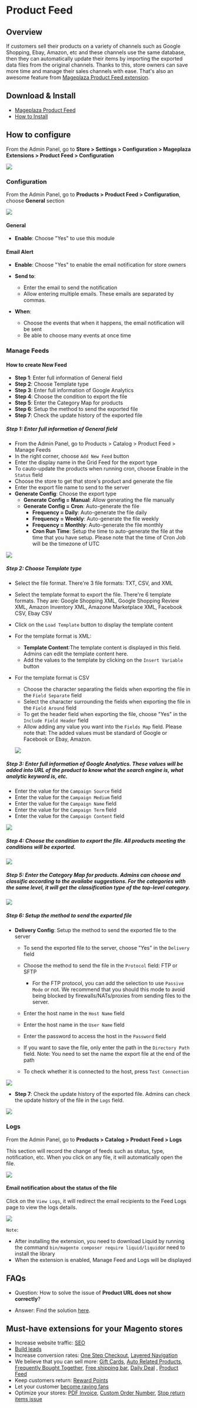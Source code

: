 # Product Feed
## Overview

If customers sell their products on a variety of channels such as Google Shopping, Ebay, Amazon, etc and these channels use the same database, then they can automatically update their items by importing the exported data files from the original channels. Thanks to this, store owners can save more time and manage their sales channels with ease. That's also an awesome feature from [Mageplaza Product Feed extension](https://www.mageplaza.com/magento-2-product-feed-extension/).

## Download & Install
- [Mageplaza Product Feed](https://www.mageplaza.com/magento-2-product-feed-extension/)
- [How to Install](https://www.mageplaza.com/install-magento-2-extension/)


## How to configure

From the Admin Panel, go to **Store > Settings > Configuration > Mageplaza Extensions > Product Feed > Configuration** 


![](https://i.imgur.com/7HpNwml.png)

### Configuration

From the Admin Panel, go to **Products > Product Feed > Configuration**, choose **General** section

![](https://i.imgur.com/ur1t65k.png)

#### General

* **Enable**: Choose "Yes" to use this module

#### Email Alert

* **Enable**: Choose "Yes" to enable the email notification for store owners
* **Send to**:
    * Enter the email to send the notification
    * Allow entering multiple emails. These emails are separated by commas.
    
* **When**:
    * Choose the events that when it happens, the email notification will be sent
    * Be able to choose many events at once time
    
### Manage Feeds

#### How to create New Feed
* **Step 1**: Enter full information of General field
* **Step 2**: Choose Template type
* **Step 3**: Enter full information of Google Analytics
* **Step 4**: Choose the condition to export the file
* **Step 5**: Enter the Category Map for products
* **Step 6**: Setup the method to send the exported file
* **Step 7**: Check the update history of the exported file

##### Step 1: Enter full information of General field  

* From the Admin Panel, go to Products > Catalog > Product Feed > Manage Feeds
* In the right corner, choose `Add New Feed` button
* Enter the display name in the Grid Feed for the export type
* To cauto-update the products when running cron, choose Enable in the `Status` field
* Choose the store to get that store's product and generate the file
* Enter the export file name to send to the server
* **Generate Config**: Choose the export type
    * **Generate Config = Manual**: Allow generating the file manually
    * **Generate Config = Cron**: Auto-generate the file
      * **Frequency = Daily**: Auto-generate the file daily
      * **Frequency = Weekly**: Auto-generate the file weekly
      * **Frequency = Monthly**: Auto-generate the file monthly
      * **Cron Run Time**: Setup the time to auto-generate the file at the time that you have setup. Please note that the time of Cron Job will be the timezone of UTC


![](https://i.imgur.com/ZklAABr.gif)

##### Step 2: Choose Template type

* Select the file format. There're 3 file formats: TXT, CSV, and XML
* Select the template format to export the file. There're 6 template formats. They are: Google Shopping XML, Google Shopping Review XML, Amazon Inventory XML, Amazone Marketplace XML, Facebook CSV, Ebay CSV
* Click on the `Load Template` button to display the template content
* For the template format is XML:
    * **Template Content**:The template content is displayed in this field. Admins can edit the template content here.
    * Add the values to the template by clicking on the `Insert Variable` button
    
* For the template format is CSV
    * Choose the character separating the fields when exporting the file in the `Field Separate` field
    * Select the character surrounding the fields when exporting the file in the `Field Around` field
    * To get the header field when exporting the file, choose "Yes" in the `Include Field Header` field
    * Allow adding any value you want into the `Fields Map` field. Please note that: The added values must be standard of Google or Facebook or Ebay, Amazon.
    
    ![](https://i.imgur.com/2IumDRX.gif)
    
##### Step 3:  Enter full information of Google Analytics. These values will be added into URL of the product to know what the search engine is, what analytic keyword is, etc.

* Enter the value for the `Campaign Source` field
* Enter the value for the `Campaign Medium` field
* Enter the value for the `Campaign Name` field
* Enter the value for the `Campaign Term` field
* Enter the value for the `Campaign Content` field

![](https://i.imgur.com/58M0EQU.gif)

##### Step 4: Choose the condition to export the file. All products meeting the conditions will be exported.

![](https://i.imgur.com/3ADjKhR.gif)

##### Step 5: Enter the Category Map for products. Admins can choose and classific according to the availabe suggestions. For the categories with the same level, it will get the classification type of the top-level category.

![](https://i.imgur.com/LH6uzeK.gif)

##### Step 6: Setup the method to send the exported file
      
* **Delivery Config**: Setup the method to send the exported file to the server
    * To send the exported file to the server, choose "Yes" in the `Delivery` field
    * Choose the method to send the file in the `Protocol` field: FTP or SFTP
      * For the FTP protocol, you can add the selection to use `Passive Mode` or not. We recommend that you should this mode to avoid  being blocked by firewalls/NATs/proxies from sending files to the server.
      
    * Enter the host name in the `Host Name` field
    * Enter the host name in the `User Name` field
    * Enter the password to access the host in the `Password` field
    * If you want to save the file, only enter the path in the `Directory Path` field. Note: You need to set the name the export file at the end of the path
    * To check whether it is connected to the host, press `Test Connection`

![](https://i.imgur.com/RCGiNcQ.gif)

* **Step 7**: Check the update history of the exported file. Admins can check the update history of the file in the `Logs` field.

![](https://i.imgur.com/Ab0jMGq.gif)

### Logs

From the Admin Panel, go to **Products > Catalog > Product Feed > Logs**

This section will record the change of feeds such as status, type, notification, etc. When you click on any file, it will automatically open the file.

![](https://i.imgur.com/nzq45lj.gif)

#### Email notification about the status of the file

Click on the `View Logs`, it will redirect the email recipients to the Feed Logs page to view the logs details.

![](https://i.imgur.com/NgwNooY.png)

``Note``:
* After installing the extension, you need to download Liquid by running the command `bin/magento composer require liquid/liquid`or need to install the library
* When the extension is enabled, Manage Feed and Logs will be displayed


## FAQs

- Question: How to solve the issue of **Product URL does not show correctly**?

- Answer: Find the solution [here](https://www.mageplaza.com/kb/product-url-does-not-show-correctly.html). 


## Must-have extensions for your Magento stores

- Increase website traffic: [SEO](https://www.mageplaza.com/magento-2-seo-extension/)
- [Build leads](https://www.mageplaza.com/magento-2-better-popup/)
- Increase conversion rates: [One Step Checkout](https://www.mageplaza.com/magento-2-one-step-checkout-extension/), [Layered Navigation](https://www.mageplaza.com/magento-2-layered-navigation-extension/)
- We believe that you can sell more: [Gift Cards](https://www.mageplaza.com/magento-2-gift-card-extension/), [Auto Related Products](https://www.mageplaza.com/magento-2-automatic-related-products/), [Frequently Bought Together](https://www.mageplaza.com/magento-2-frequently-bought-together/), [Free shipping bar](https://www.mageplaza.com/magento-2-free-shipping-bar/), [Daily Deal](https://www.mageplaza.com/magento-2-daily-deal-extension/) , [Product Feed](https://www.mageplaza.com/magento-2-product-feed-extension/)
- Keep customers return: [Reward Points](https://www.mageplaza.com/magento-2-reward-points-extension/)
- Let your customer [become raving fans](https://www.mageplaza.com/magento-2-affiliate-extension/)
- Optimize your stores: [PDF Invoice](https://www.mageplaza.com/magento-2-pdf-invoice-extension/), [Custom Order Number](https://www.mageplaza.com/magento-2-custom-order-number/), [Stop return items issue](https://www.mageplaza.com/magento-2-size-chart/)
